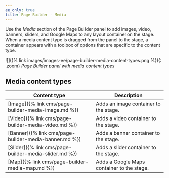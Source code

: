 ```yaml
---
ee_only: true
title: Page Builder - Media
---
```


Use the _Media_ section of the Page Builder panel to add images, video, banners, sliders, and Google Maps to any layout container on the stage. When a media content type is dragged from the panel to the stage, a container appears with a toolbox of options that are specific to the content type.

![]({% link images/images-ee/page-builder-media-content-types.png %}){: .zoom}
_Page Builder panel with media content types_

## Media content types

| Content type                                          | Description                                |
| ----------------------------------------------------- | ------------------------------------------ |
| [Image]({% link cms/page-builder-media-image.md %})   | Adds an image container to the stage.     |
| [Video]({% link cms/page-builder-media-video.md %})   | Adds a video container to the stage.       |
| [Banner]({% link cms/page-builder-media-banner.md %}) | Adds a banner container to the stage.      |
| [Slider]({% link cms/page-builder-media-slider.md %}) | Adds a slider container to the stage.      |
| [Map]({% link cms/page-builder-media-map.md %})       | Adds a Google Maps container to the stage. |
